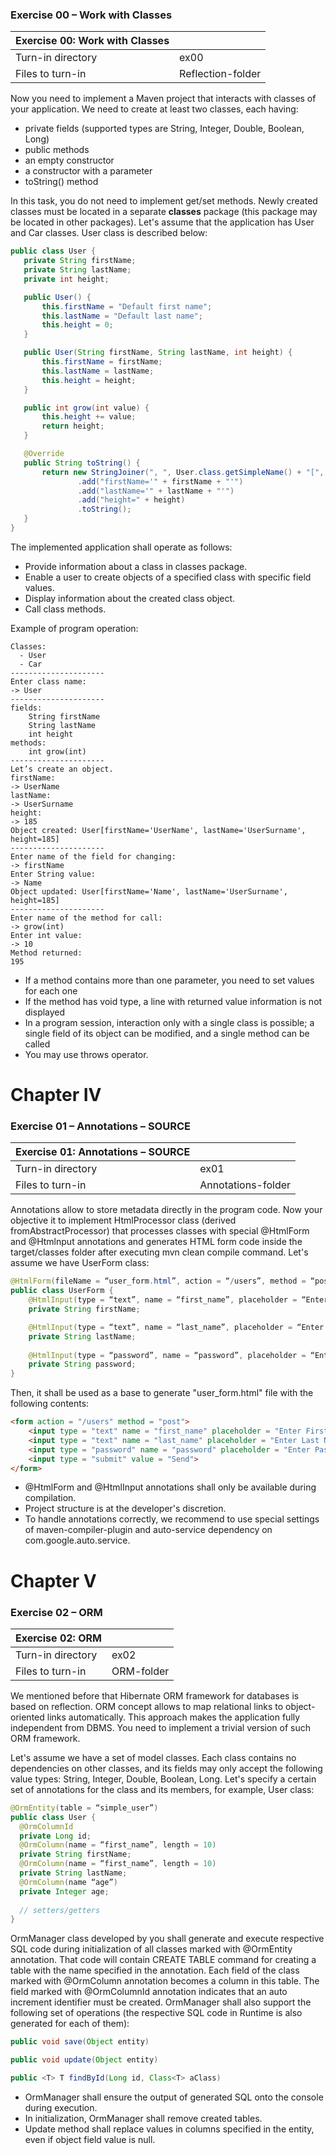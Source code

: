 ### Exercise 00 – Work with Classes

Exercise 00: Work with Classes ||
---|---
Turn-in directory	| ex00
Files to turn-in |	Reflection-folder


Now you need to implement a Maven project that interacts with classes of your application. We need to create at least two classes, each having:
- private fields (supported types are String, Integer, Double, Boolean, Long)
- public methods
- an empty constructor
- a constructor with a parameter
- toString() method

In this task, you do not need to implement get/set methods. Newly created classes must be located in a separate **classes** package (this package may be located in other packages). Let's assume that the application has User and Car classes. User class is described below:
```java
public class User {
   private String firstName;
   private String lastName;
   private int height;

   public User() {
       this.firstName = "Default first name";
       this.lastName = "Default last name";
       this.height = 0;
   }

   public User(String firstName, String lastName, int height) {
       this.firstName = firstName;
       this.lastName = lastName;
       this.height = height;
   }

   public int grow(int value) {
       this.height += value;
       return height;
   }

   @Override
   public String toString() {
       return new StringJoiner(", ", User.class.getSimpleName() + "[", "]")
               .add("firstName='" + firstName + "'")
               .add("lastName='" + lastName + "'")
               .add("height=" + height)
               .toString();
   }
}
```

The implemented application shall operate as follows:
- Provide information about a class in classes package.
- Enable a user to create objects of a specified class with specific field values.
- Display information about the created class object.
- Call class methods.

Example of program operation:

```
Classes:
  - User
  - Car
---------------------
Enter class name:
-> User
---------------------
fields:
	String firstName
	String lastName
	int height
methods:
	int grow(int)
---------------------
Let’s create an object.
firstName:
-> UserName
lastName:
-> UserSurname
height:
-> 185
Object created: User[firstName='UserName', lastName='UserSurname', height=185]
---------------------
Enter name of the field for changing:
-> firstName
Enter String value:
-> Name
Object updated: User[firstName='Name', lastName='UserSurname', height=185]
---------------------
Enter name of the method for call:
-> grow(int)
Enter int value:
-> 10
Method returned:
195
```

- If a method contains more than one parameter, you need to set values for each one
- If the method has void type, a line with returned value information is not displayed
- In a program session, interaction only with a single class is possible; a single field of its object can be modified, and a single method can be called
- You may use throws operator.

# Chapter IV
### Exercise 01 – Annotations – SOURCE

Exercise 01: Annotations – SOURCE ||
---|---
Turn-in directory |	ex01
Files to turn-in |	Annotations-folder

Annotations allow to store metadata directly in the program code. Now your objective it to implement HtmlProcessor class (derived fromAbstractProcessor) that processes classes with special @HtmlForm and @Htmlnput annotations and generates HTML form code inside the target/classes folder after executing mvn clean compile command. Let's assume we have UserForm class:

```java
@HtmlForm(fileName = “user_form.html”, action = “/users”, method = “post”)
public class UserForm {
	@HtmlInput(type = “text”, name = “first_name”, placeholder = “Enter First Name”)
	private String firstName;

	@HtmlInput(type = “text”, name = “last_name”, placeholder = “Enter Last Name”)
	private String lastName;
	
	@HtmlInput(type = “password”, name = “password”, placeholder = “Enter Password”)
	private String password;
}
```
Then, it shall be used as a base to generate "user_form.html" file with the following contents:

```HTML
<form action = "/users" method = "post">
	<input type = "text" name = "first_name" placeholder = "Enter First Name">
	<input type = "text" name = "last_name" placeholder = "Enter Last Name">
	<input type = "password" name = "password" placeholder = "Enter Password">
	<input type = "submit" value = "Send">
</form>
```

- @HtmlForm and @HtmlInput annotations shall only be available during compilation.
- Project structure is at the developer's discretion.
- To handle annotations correctly, we recommend to use special settings of maven-compiler-plugin and auto-service dependency on com.google.auto.service.

# Chapter V
### Exercise 02 – ORM

Exercise 02: ORM ||
---|---
Turn-in directory	| ex02
Files to turn-in	| ORM-folder

We mentioned before that Hibernate ORM framework for databases is based on reflection. ORM concept allows to map relational links to object-oriented links automatically. This approach makes the application fully independent from DBMS. You need to implement a trivial version of such ORM framework.

Let's assume we have a set of model classes. Each class contains no dependencies on other classes, and its fields may only accept the following value types: String, Integer, Double, Boolean, Long. Let's specify a certain set of annotations for the class and its members, for example, User class:

```java
@OrmEntity(table = “simple_user”)
public class User {
  @OrmColumnId
  private Long id;
  @OrmColumn(name = “first_name”, length = 10)
  private String firstName;
  @OrmColumn(name = “first_name”, length = 10)
  private String lastName;
  @OrmColumn(name “age”)
  private Integer age;
  
  // setters/getters
}
```

OrmManager class developed by you shall generate and execute respective SQL code during initialization of all classes marked with @OrmEntity annotation. That code will contain CREATE TABLE command for creating a table with the name specified in the annotation. Each field of the class marked with @OrmColumn annotation becomes a column in this table. The field marked with @OrmColumnId annotation indicates that an auto increment identifier must be created. OrmManager shall also support the following set of operations (the respective SQL code in Runtime is also generated for each of them):

```java
public void save(Object entity)

public void update(Object entity)

public <T> T findById(Long id, Class<T> aClass)
```

- OrmManager shall ensure the output of generated SQL onto the console during execution.
- In initialization, OrmManager shall remove created tables.
- Update method shall replace values in columns specified in the entity, even if object field value is null.
